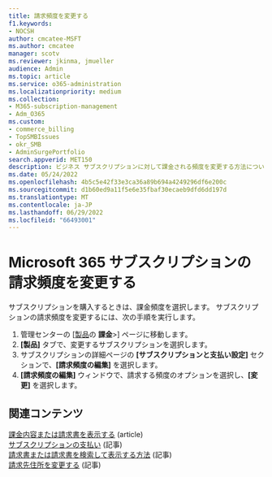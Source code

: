 ```yaml
---
title: 請求頻度を変更する
f1.keywords:
- NOCSH
author: cmcatee-MSFT
ms.author: cmcatee
manager: scotv
ms.reviewer: jkinma, jmueller
audience: Admin
ms.topic: article
ms.service: o365-administration
ms.localizationpriority: medium
ms.collection:
- M365-subscription-management
- Adm_O365
ms.custom:
- commerce_billing
- TopSMBIssues
- okr_SMB
- AdminSurgePortfolio
search.appverid: MET150
description: ビジネス サブスクリプションに対して課金される頻度を変更する方法について説明します。
ms.date: 05/24/2022
ms.openlocfilehash: 4b5c5e42f33e3ca36a89b694a4249296df6e200c
ms.sourcegitcommit: d1b60ed9a11f5e6e35fbaf30ecaeb9dfd6dd197d
ms.translationtype: MT
ms.contentlocale: ja-JP
ms.lasthandoff: 06/29/2022
ms.locfileid: "66493001"
---
```

# <a name="change-your-microsoft-365-subscription-billing-frequency"></a>Microsoft 365 サブスクリプションの請求頻度を変更する

サブスクリプションを購入するときは、課金頻度を選択します。 サブスクリプションの請求頻度を変更するには、次の手順を実行します。

1. 管理センターの [<a href="https://go.microsoft.com/fwlink/p/?linkid=842054" target="_blank">製品</a>の **課金**\>] ページに移動します。
2. **[製品]** タブで、変更するサブスクリプションを選択します。
3. サブスクリプションの詳細ページの **[サブスクリプションと支払い設定]** セクションで、**[請求頻度の編集]** を選択します。
4. **[請求頻度の編集]** ウィンドウで、請求する頻度のオプションを選択し、**[変更]** を選択します。

## <a name="related-content"></a>関連コンテンツ

[課金内容または請求書を表示する](../../commerce/billing-and-payments/view-your-bill-or-invoice.md) (article)\
[サブスクリプションの支払い](../../commerce/billing-and-payments/pay-for-your-subscription.md) (記事)\
[請求書または請求書を検索して表示する方法](view-your-bill-or-invoice.md) (記事)\
[請求先住所を変更する](change-your-billing-addresses.md) (記事)
